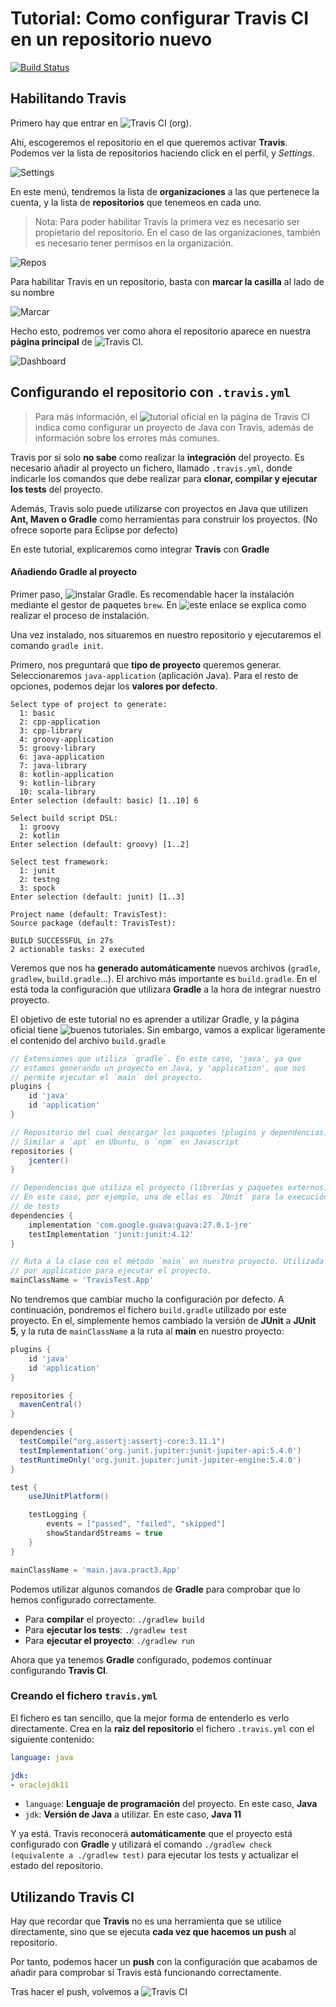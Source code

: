 # Tutorial: Como configurar Travis CI en un repositorio nuevo

[![Build Status](https://travis-ci.org/alu0100769609/TravisTest.svg?branch=travis)](https://travis-ci.org/alu0100769609/TravisTest)


## Habilitando Travis

Primero hay que entrar en ![Travis CI (org)](https://travis-ci.org/dashboard).

Ahi, escogeremos el repositorio en el que queremos activar __Travis__. Podemos ver la lista de repositorios haciendo click en el perfil, y _Settings_.

![Settings](https://i.imgur.com/3k14t5m.png)

En este menú, tendremos la lista de __organizaciones__ a las que pertenece la cuenta, y la lista de __repositorios__ que tenemeos en cada uno.

> Nota: Para poder habilitar Travis la primera vez es necesario ser propietario del repositorio. En el caso de las organizaciones, también es necesario tener permisos en la organización.

![Repos](https://i.imgur.com/l4QRD6Z.png)

Para habilitar Travis en un repositorio, basta con __marcar la casilla__ al lado de su nombre

![Marcar](https://i.imgur.com/91ik1cy.png)

Hecho esto, podremos ver como ahora el repositorio aparece en nuestra __página principal__ de ![Travis CI](https://travis-ci.org/dashboard).

![Dashboard](https://i.imgur.com/PUDPuqf.png)


## Configurando el repositorio con `.travis.yml`

> Para más información, el ![tutorial oficial en la página de Travis CI](https://docs.travis-ci.com/user/languages/java/) indica como configurar un proyecto de Java con Travis, además de información sobre los errores más comunes.

Travis por si solo __no sabe__ como realizar la __integración__ del proyecto. Es necesario añadir al proyecto un fichero, llamado `.travis.yml`, donde indicarle los comandos que debe realizar para __clonar, compilar y ejecutar los tests__ del proyecto.

Además, Travis solo puede utilizarse con proyectos en Java que utilizen __Ant, Maven o Gradle__ como herramientas para construir los proyectos. (No ofrece soporte para Eclipse por defecto)

En este tutorial, explicaremos como integrar __Travis__ con __Gradle__

#### Añadiendo Gradle al proyecto

Primer paso, ![instalar Gradle](https://gradle.org/install/). Es recomendable hacer la instalación mediante el gestor de paquetes `brew`. En ![este enlace](https://gradle.org/install/) se explica como realizar el proceso de instalación.

Una vez instalado, nos situaremos en nuestro repositorio y ejecutaremos el comando `gradle init`.

Primero, nos preguntará que __tipo de proyecto__ queremos generar. Seleccionaremos `java-application` (aplicación Java). Para el resto de opciones, podemos dejar los __valores por defecto__.

```console
Select type of project to generate:
  1: basic
  2: cpp-application
  3: cpp-library
  4: groovy-application
  5: groovy-library
  6: java-application
  7: java-library
  8: kotlin-application
  9: kotlin-library
  10: scala-library
Enter selection (default: basic) [1..10] 6

Select build script DSL:
  1: groovy
  2: kotlin
Enter selection (default: groovy) [1..2]  

Select test framework:
  1: junit
  2: testng
  3: spock
Enter selection (default: junit) [1..3] 

Project name (default: TravisTest): 
Source package (default: TravisTest): 

BUILD SUCCESSFUL in 27s
2 actionable tasks: 2 executed
```

Veremos que nos ha __generado automáticamente__ nuevos archivos (`gradle`, `gradlew`, `build.gradle`...). El archivo más importante es `build.gradle`. En el está toda la configuración que utilizara __Gradle__ a la hora de integrar nuestro proyecto.

El objetivo de este tutorial no es aprender a utilizar Gradle, y la página oficial tiene ![buenos tutoriales](https://guides.gradle.org/creating-new-gradle-builds/). Sin embargo, vamos a explicar ligeramente el contenido del archivo `build.gradle`

```groovy
// Extensiones que utiliza `gradle`. En este caso, 'java', ya que
// estamos generando un proyecto en Java, y 'application', que nos
// permite ejecutar el `main` del proyecto.
plugins {
    id 'java'
    id 'application'
}

// Repositorio del cual descargar los paquetes (plugins y dependencias).
// Similar a `apt` en Ubuntu, o `npm` en Javascript
repositories {
    jcenter()
}

// Dependencias que utiliza el proyecto (librerías y paquetes externos).
// En este caso, por ejemplo, una de ellas es `JUnit` para la execución
// de tests
dependencies {
    implementation 'com.google.guava:guava:27.0.1-jre'
    testImplementation 'junit:junit:4.12'
}

// Ruta a la clase con el método `main` en nuestro proyecto. Utilizada
// por application para ejecutar el proyecto.
mainClassName = 'TravisTest.App'
```

No tendremos que cambiar mucho la configuración por defecto. A continuación, pondremos el fichero `build.gradle` utilizado por este proyecto. En el, simplemente hemos cambiado la versión de __JUnit__ a __JUnit 5__, y la ruta de `mainClassName` a la ruta al __main__ en nuestro proyecto:

```groovy
plugins {
    id 'java'
    id 'application'
}

repositories {
  mavenCentral()
}

dependencies {
  testCompile("org.assertj:assertj-core:3.11.1")
  testImplementation('org.junit.jupiter:junit-jupiter-api:5.4.0')
  testRuntimeOnly('org.junit.jupiter:junit-jupiter-engine:5.4.0')
}

test {
    useJUnitPlatform()

    testLogging {
        events = ["passed", "failed", "skipped"]
        showStandardStreams = true
    }
}

mainClassName = 'main.java.pract3.App'
```

Podemos utilizar algunos comandos de __Gradle__ para comprobar que lo hemos configurado correctamente.
* Para __compilar__ el proyecto: `./gradlew build`
* Para __ejecutar los tests__: `./gradlew test`
* Para __ejecutar el proyecto__: `./gradlew run`

Ahora que ya tenemos __Gradle__ configurado, podemos continuar configurando __Travis CI__.

### Creando el fichero `travis.yml`

El fichero es tan sencillo, que la mejor forma de entenderlo es verlo directamente. Crea en la __raiz del repositorio__ el fichero `.travis.yml` con el siguiente contenido:

```yml
language: java

jdk:
- oraclejdk11
```

* `language`: __Lenguaje de programación__ del proyecto. En este caso, __Java__
* `jdk`: __Versión de Java__ a utilizar. En este caso, __Java 11__

Y ya está. Travis reconocerá __automáticamente__ que el proyecto está configurado con __Gradle__ y utilizará el comando `./gradlew check (equivalente a ./gradlew test)` para ejecutar los tests y actualizar el estado del repositorio.

## Utilizando Travis CI

Hay que recordar que __Travis__ no es una herramienta que se utilice directamente, sino que se ejecuta __cada vez que hacemos un push__ al repositorio.

Por tanto, podemos hacer un __push__ con la configuración que acabamos de añadir para comprobar si Travis está funcionando correctamente.

Tras hacer el push, volvemos a ![Travis CI](https://travis-ci.org/)
